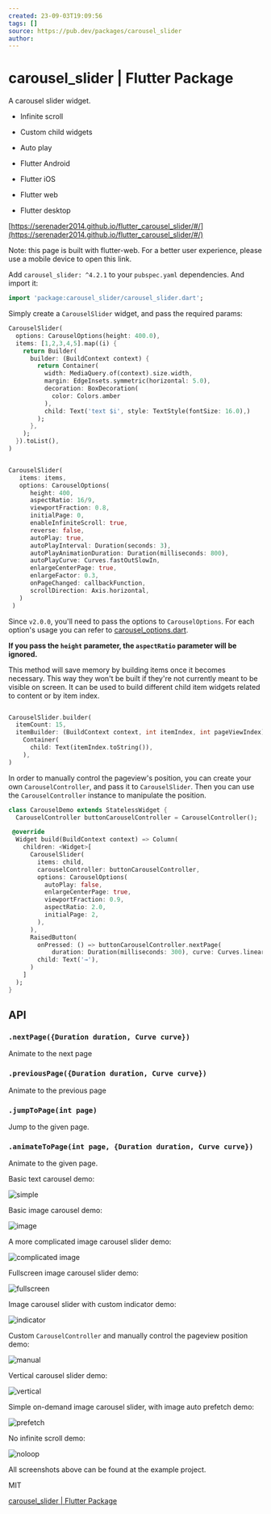 ```yaml
---
created: 23-09-03T19:09:56
tags: []
source: https://pub.dev/packages/carousel_slider
author:
---
```


# carousel_slider | Flutter Package

A carousel slider widget.

- Infinite scroll
- Custom child widgets
- Auto play

- Flutter Android
- Flutter iOS
- Flutter web
- Flutter desktop

[https://serenader2014.github.io/flutter_carousel_slider/#/](https://serenader2014.github.io/flutter_carousel_slider/#/)

Note: this page is built with flutter-web. For a better user experience, please use a mobile device to open this link.

Add `carousel_slider: ^4.2.1` to your `pubspec.yaml` dependencies. And import it:

```dart
import 'package:carousel_slider/carousel_slider.dart';
```

Simply create a `CarouselSlider` widget, and pass the required params:

```dart
CarouselSlider(
  options: CarouselOptions(height: 400.0),
  items: [1,2,3,4,5].map((i) {
    return Builder(
      builder: (BuildContext context) {
        return Container(
          width: MediaQuery.of(context).size.width,
          margin: EdgeInsets.symmetric(horizontal: 5.0),
          decoration: BoxDecoration(
            color: Colors.amber
          ),
          child: Text('text $i', style: TextStyle(fontSize: 16.0),)
        );
      },
    );
  }).toList(),
)
```

```dart

CarouselSlider(
   items: items,
   options: CarouselOptions(
      height: 400,
      aspectRatio: 16/9,
      viewportFraction: 0.8,
      initialPage: 0,
      enableInfiniteScroll: true,
      reverse: false,
      autoPlay: true,
      autoPlayInterval: Duration(seconds: 3),
      autoPlayAnimationDuration: Duration(milliseconds: 800),
      autoPlayCurve: Curves.fastOutSlowIn,
      enlargeCenterPage: true,
      enlargeFactor: 0.3,
      onPageChanged: callbackFunction,
      scrollDirection: Axis.horizontal,
   )
 )
```

Since `v2.0.0`, you'll need to pass the options to `CarouselOptions`. For each option's usage you can refer to [carousel_options.dart](https://github.com/serenader2014/flutter_carousel_slider/blob/main/lib/carousel_options.dart).

**If you pass the `height` parameter, the `aspectRatio` parameter will be ignored.**

This method will save memory by building items once it becomes necessary. This way they won't be built if they're not currently meant to be visible on screen. It can be used to build different child item widgets related to content or by item index.

```dart

CarouselSlider.builder(
  itemCount: 15,
  itemBuilder: (BuildContext context, int itemIndex, int pageViewIndex) =>
    Container(
      child: Text(itemIndex.toString()),
    ),
)
```

In order to manually control the pageview's position, you can create your own `CarouselController`, and pass it to `CarouselSlider`. Then you can use the `CarouselController` instance to manipulate the position.

```dart
class CarouselDemo extends StatelessWidget {
  CarouselController buttonCarouselController = CarouselController();

 @override
  Widget build(BuildContext context) => Column(
    children: <Widget>[
      CarouselSlider(
        items: child,
        carouselController: buttonCarouselController,
        options: CarouselOptions(
          autoPlay: false,
          enlargeCenterPage: true,
          viewportFraction: 0.9,
          aspectRatio: 2.0,
          initialPage: 2,
        ),
      ),
      RaisedButton(
        onPressed: () => buttonCarouselController.nextPage(
            duration: Duration(milliseconds: 300), curve: Curves.linear),
        child: Text('→'),
      )
    ]
  );
}
```

## API

### `.nextPage({Duration duration, Curve curve})`

Animate to the next page

### `.previousPage({Duration duration, Curve curve})`

Animate to the previous page

### `.jumpToPage(int page)`

Jump to the given page.

### `.animateToPage(int page, {Duration duration, Curve curve})`

Animate to the given page.

Basic text carousel demo:

![simple](https://github.com/serenader2014/flutter_carousel_slider/raw/master/screenshot/basic.gif)

Basic image carousel demo:

![image](https://github.com/serenader2014/flutter_carousel_slider/raw/master/screenshot/image.gif)

A more complicated image carousel slider demo:

![complicated image](https://github.com/serenader2014/flutter_carousel_slider/raw/master/screenshot/complicated-image.gif)

Fullscreen image carousel slider demo:

![fullscreen](https://github.com/serenader2014/flutter_carousel_slider/raw/master/screenshot/fullscreen.gif)

Image carousel slider with custom indicator demo:

![indicator](https://github.com/serenader2014/flutter_carousel_slider/raw/master/screenshot/indicator.gif)

Custom `CarouselController` and manually control the pageview position demo:

![manual](https://github.com/serenader2014/flutter_carousel_slider/raw/master/screenshot/manually.gif)

Vertical carousel slider demo:

![vertical](https://github.com/serenader2014/flutter_carousel_slider/raw/master/screenshot/vertical.gif)

Simple on-demand image carousel slider, with image auto prefetch demo:

![prefetch](https://github.com/serenader2014/flutter_carousel_slider/raw/master/screenshot/preload.gif)

No infinite scroll demo:

![noloop](https://github.com/serenader2014/flutter_carousel_slider/raw/master/screenshot/noloop.gif)

All screenshots above can be found at the example project.

MIT

[carousel_slider | Flutter Package](https://pub.dev/packages/carousel_slider)

